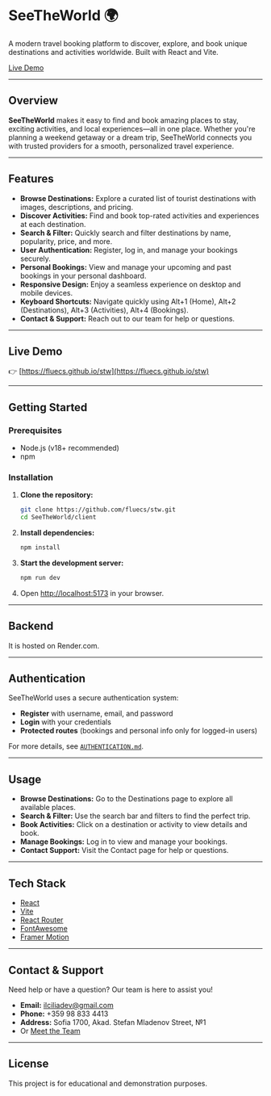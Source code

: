 # SeeTheWorld 🌍

A modern travel booking platform to discover, explore, and book unique destinations and activities worldwide. Built with React and Vite.

[Live Demo](https://fluecs.github.io/stw)

---

## Overview

**SeeTheWorld** makes it easy to find and book amazing places to stay, exciting activities, and local experiences—all in one place. Whether you're planning a weekend getaway or a dream trip, SeeTheWorld connects you with trusted providers for a smooth, personalized travel experience.

---

## Features

- **Browse Destinations:** Explore a curated list of tourist destinations with images, descriptions, and pricing.
- **Discover Activities:** Find and book top-rated activities and experiences at each destination.
- **Search & Filter:** Quickly search and filter destinations by name, popularity, price, and more.
- **User Authentication:** Register, log in, and manage your bookings securely.
- **Personal Bookings:** View and manage your upcoming and past bookings in your personal dashboard.
- **Responsive Design:** Enjoy a seamless experience on desktop and mobile devices.
- **Keyboard Shortcuts:** Navigate quickly using Alt+1 (Home), Alt+2 (Destinations), Alt+3 (Activities), Alt+4 (Bookings).
- **Contact & Support:** Reach out to our team for help or questions.

---

## Live Demo

👉 [https://fluecs.github.io/stw](https://fluecs.github.io/stw)

---

## Getting Started

### Prerequisites
- Node.js (v18+ recommended)
- npm

### Installation

1. **Clone the repository:**
   ```bash
   git clone https://github.com/fluecs/stw.git
   cd SeeTheWorld/client
   ```
2. **Install dependencies:**
   ```bash
   npm install
   ```
3. **Start the development server:**
   ```bash
   npm run dev
   ```
4. Open [http://localhost:5173](http://localhost:5173) in your browser.

---

## Backend
It is hosted on Render.com.

---

## Authentication

SeeTheWorld uses a secure authentication system:
- **Register** with username, email, and password
- **Login** with your credentials
- **Protected routes** (bookings and personal info only for logged-in users)

For more details, see [`AUTHENTICATION.md`](./AUTHENTICATION.md).

---

## Usage

- **Browse Destinations:** Go to the Destinations page to explore all available places.
- **Search & Filter:** Use the search bar and filters to find the perfect trip.
- **Book Activities:** Click on a destination or activity to view details and book.
- **Manage Bookings:** Log in to view and manage your bookings.
- **Contact Support:** Visit the Contact page for help or questions.

---

## Tech Stack
- [React](https://react.dev/)
- [Vite](https://vitejs.dev/)
- [React Router](https://reactrouter.com/)
- [FontAwesome](https://fontawesome.com/)
- [Framer Motion](https://www.framer.com/motion/)

---

## Contact & Support

Need help or have a question? Our team is here to assist you!

- **Email:** ilciliadev@gmail.com
- **Phone:** +359 98 833 4413
- **Address:** Sofia 1700, Akad. Stefan Mladenov Street, №1
- Or [Meet the Team](https://fluecs.github.io/stw/team)

---

## License

This project is for educational and demonstration purposes.
